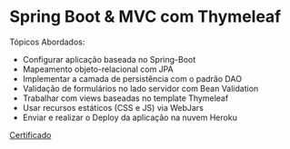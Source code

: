# Spring Boot & MVC com Thymeleaf

Tópicos Abordados:
   - Configurar aplicação baseada no Spring-Boot
   - Mapeamento objeto-relacional com JPA
   - Implementar a camada de persistência com o padrão DAO
   - Validação de formulários no lado servidor com Bean Validation
   - Trabalhar com views baseadas no template Thymeleaf
   - Usar recursos estáticos (CSS e JS) via WebJars
   - Enviar e realizar o Deploy da aplicação na nuvem Heroku
   
   <a href="https://www.udemy.com/certificate/UC-OHICJKJ0/" rel="noopener">Certificado</a>
